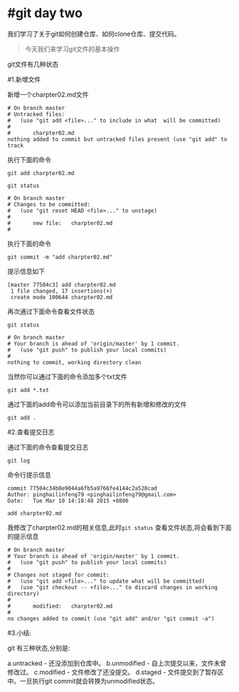 #git day two
===============

我们学习了关于git如何创建仓库、如何clone仓库、提交代码。

>今天我们来学习git文件的基本操作

git文件有几种状态

#1.新增文件

新增一个charpter02.md文件

    # On branch master
    # Untracked files:
    #   (use "git add <file>..." to include in what  will be committed)
    #
    #       charpter02.md
    nothing added to commit but untracked files present (use "git add" to track


执行下面的命令

    git add charpter02.md

    git status

    # On branch master
    # Changes to be committed:
    #   (use "git reset HEAD <file>..." to unstage)
    #
    #       new file:   charpter02.md
    #

执行下面的命令
    
    git commit -m "add charpter02.md"

提示信息如下

    [master 77504c3] add charpter02.md
     1 file changed, 17 insertions(+)
     create mode 100644 charpter02.md

再次通过下面命令查看文件状态

    git status

    # On branch master
    # Your branch is ahead of 'origin/master' by 1 commit.
    #   (use "git push" to publish your local commits)
    #
    nothing to commit, working directory clean


当然你可以通过下面的命令添加多个txt文件

    git add *.txt

通过下面的add命令可以添加当前目录下的所有新增和修改的文件
    
    git add .

#2.查看提交日志

通过下面的命令查看提交日志
    
    git log

命令行提示信息
    
    commit 77504c34b8e9044a6fb5a9766fe4144c2a528cad
    Author: pinghailinfeng79 <pinghailinfeng79@gmail.com>
    Date:   Tue Mar 10 14:18:48 2015 +0800

    add charpter02.md

我修改了charpter02.md的相关信息,此时`git status` 查看文件状态,将会看到下面的提示信息

    # On branch master
    # Your branch is ahead of 'origin/master' by 1 commit.
    #   (use "git push" to publish your local commits)
    #
    # Changes not staged for commit:
    #   (use "git add <file>..." to update what will be committed)
    #   (use "git checkout -- <file>..." to discard changes in working directory)
    #
    #       modified:   charpter02.md
    #
    no changes added to commit (use "git add" and/or "git commit -a")
#3.小结:
   
   git 有三种状态,分别是:
   
   a.untracked - 还没添加到仓库中。
   b.unmodified - 自上次提交以来，文件未曾修改过。
   c.modified - 文件修改了还没提交。
   d.staged - 文件提交到了暂存区中。一旦执行git commit就会转换为unmodified状态。

